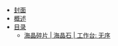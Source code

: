 * [封面](/)
* [概述](/README.md)
* [目录](/zh_cn/README.md)
  * [海晶碎片 | 海晶石 | 工作台: 无序](/zh_cn/recipes/prismarine/prismarine_shard__prismarine__crafting_shapeless.md)
